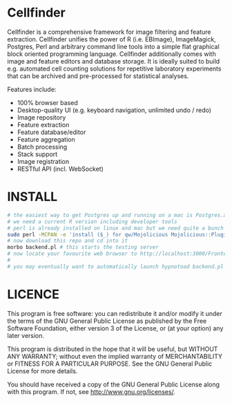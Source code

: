 Cellfinder
========

Cellfinder is a comprehensive framework for image filtering and feature extraction. Cellfinder unifies the power of R (i.e. EBImage), ImageMagick, Postgres, Perl and arbitrary command line tools into a simple flat graphical block oriented programming language. Cellfinder additionally comes with image and feature editors and database storage. It is ideally suited to build e.g. automated cell counting solutions for repetitive laboratory experiments that can be archived and pre-processed for statistical analyses.

Features include:
 * 100% browser based
 * Desktop-quality UI (e.g. keyboard navigation, unlimited undo / redo)
 * Image repository
 * Feature extraction
 * Feature database/editor
 * Feature aggregation
 * Batch processing
 * Stack support
 * Image registration
 * RESTful API (incl. WebSocket)

INSTALL
=====
```bash
# the easiest way to get Postgres up and running on a mac is Postgres.app
# we need a current R version including developer tools
# perl is already installed on linux and mac but we need quite a bunch of non-core perl modules
sudo perl -MCPAN -e 'install ($_) for qw/Mojolicious Mojolicious::Plugin::Database Mojolicious::Plugin::RenderFile SQL::Abstract::More Apache::Session::File Spreadsheet::WriteExcel DBD::Pg ImageMagick Statistics::R/'
# now download this repo and cd into it
morbo backend.pl # this starts the testing server
# now locate your favourite web browser to http://localhost:3000/Frontend/index.html
#
# you may eventually want to automatically launch hypnotoad backend.pl (production server) 
```

LICENCE
=====
This program is free software: you can redistribute it and/or modify
it under the terms of the GNU General Public License as published by
the Free Software Foundation, either version 3 of the License, or
(at your option) any later version.

This program is distributed in the hope that it will be useful,
but WITHOUT ANY WARRANTY; without even the implied warranty of
MERCHANTABILITY or FITNESS FOR A PARTICULAR PURPOSE.  See the
GNU General Public License for more details.

You should have received a copy of the GNU General Public License
along with this program.  If not, see <http://www.gnu.org/licenses/>.

